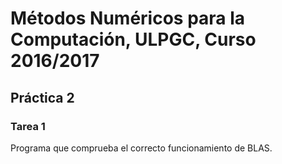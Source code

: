 # Métodos Numéricos para la Computación, ULPGC, Curso 2016/2017
## Práctica 2
### Tarea 1
Programa que comprueba el correcto funcionamiento de BLAS.
